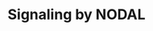 ---
annotations:
- id: PW:0000003
  parent: signaling pathway
  type: Pathway Ontology
  value: signaling pathway
authors:
- ReactomeTeam
- Anwesha
- Egonw
description: Signaling by NODAL is essential for patterning of the axes of the embryo
  and formation of mesoderm and endoderm (reviewed in Schier 2009, Shen 2007). The
  NODAL proprotein is secreted and cleaved extracellularly to yield mature NODAL.
  Mature NODAL homodimerizes and can also form heterodimers with LEFTY1, LEFTY2, or
  CERBERUS, which negatively regulate NODAL signaling. NODAL also forms heterodimers
  with GDF1, which increases NODAL activity. NODAL dimers bind the NODAL receptor
  comprising a type I Activin receptor (ACVR1B or ACVR1C), a type II Activin receptor
  (ACVR2A or ACVR2B), and an EGF-CFC coreceptor (CRIPTO or CRYPTIC). After binding
  NODAL, the type II activin receptor phosphorylates the type I activin receptor which
  then phosphorylates SMAD2 and SMAD3 (R-SMADs). Phosphorylated SMAD2 and SMAD3 form
  hetero-oligomeric complexes with SMAD4 (CO-SMAD) and transit from the cytosol to
  the nucleus. Within the nucleus the SMAD complexes interact with transcription factors
  such as FOXH1 to activate transcription of target genes.  View original pathway
  at [http://www.reactome.org/PathwayBrowser/#DIAGRAM=1181150 Reactome].
last-edited: 2021-01-25
organisms:
- Homo sapiens
redirect_from:
- /index.php/Pathway:WP2675
- /instance/WP2675
revision: null
schema-jsonld:
- '@context': https://schema.org/
  '@id': https://wikipathways.github.io/pathways/WP2675.html
  '@type': Dataset
  creator:
    '@type': Organization
    name: WikiPathways
  description: Signaling by NODAL is essential for patterning of the axes of the embryo
    and formation of mesoderm and endoderm (reviewed in Schier 2009, Shen 2007). The
    NODAL proprotein is secreted and cleaved extracellularly to yield mature NODAL.
    Mature NODAL homodimerizes and can also form heterodimers with LEFTY1, LEFTY2,
    or CERBERUS, which negatively regulate NODAL signaling. NODAL also forms heterodimers
    with GDF1, which increases NODAL activity. NODAL dimers bind the NODAL receptor
    comprising a type I Activin receptor (ACVR1B or ACVR1C), a type II Activin receptor
    (ACVR2A or ACVR2B), and an EGF-CFC coreceptor (CRIPTO or CRYPTIC). After binding
    NODAL, the type II activin receptor phosphorylates the type I activin receptor
    which then phosphorylates SMAD2 and SMAD3 (R-SMADs). Phosphorylated SMAD2 and
    SMAD3 form hetero-oligomeric complexes with SMAD4 (CO-SMAD) and transit from the
    cytosol to the nucleus. Within the nucleus the SMAD complexes interact with transcription
    factors such as FOXH1 to activate transcription of target genes.  View original
    pathway at [http://www.reactome.org/PathwayBrowser/#DIAGRAM=1181150 Reactome].
  keywords:
  - 'ACVR1B '
  - 'ACVR1C '
  - 'ACVR2A '
  - 'ACVR2B '
  - ADP
  - ATP
  - Activin Response
  - 'Activin Response Element '
  - 'CER1 '
  - CER1,2
  - CERBERUS:NODAL
  - 'DAND5 '
  - 'DRAP1 '
  - Element
  - FOXH1
  - 'FOXH1 '
  - FOXH1:DRAP1
  - FOXO3
  - 'FOXO3 '
  - 'FURIN '
  - FURIN, PACE4
  - FoxO3a-binding
  - 'FoxO3a-binding Element '
  - 'GDF1 '
  - 'LEFTY1 '
  - LEFTY1,2
  - LEFTY1,2:NODAL
  - 'LEFTY2(22-366) '
  - 'N-aspartyl-glycosylphosphatidylinositolethanolamine-CFC1 '
  - 'N-aspartyl-glycosylphosphatidylinositolethanolamine-TDGF1(31-188) '
  - 'NODAL '
  - NODAL Ligand:NODAL
  - NODAL Receptor
  - NODAL dimer
  - NODAL dimer,
  - 'NODAL(27-347) '
  - NODAL(27-347) dimer
  - NODAL:ACVR1B:ACVR2A,B:EGF-CFC
  - NODAL:ACVR1C:ACVR2B:EGF-CFC
  - NODAL:GDF1
  - NODAL:p-ACVR1B:ACVR2:EGF-CFC
  - NODAL:p-ACVR1C:ACVR2B:EGF-CFC
  - NODAL:p-NODAL
  - 'PCSK6 '
  - Receptor
  - 'SMAD2 '
  - SMAD2,3:SMAD4:FOXH1:Activin Response Element
  - SMAD2,3:SMAD4:FOXO3:FoxO3a-binding Element
  - SMAD2/3
  - 'SMAD3 '
  - SMAD4
  - 'SMAD4 '
  - 'TDGF1P3 '
  - p-2S-SMAD2/3
  - p-2S-SMAD2/3:SMAD4
  - 'p-4S,T188,T206-ACVR1B '
  - 'p-S423,S425-SMAD3 '
  - 'p-S465,S467-SMAD2 '
  - 'p-T175,S177,S179,S181,T194-ACVR1C '
  license: CC0
  name: Signaling by NODAL
seo: CreativeWork
title: Signaling by NODAL
wpid: WP2675
---